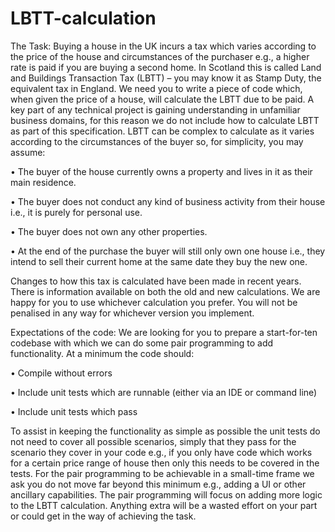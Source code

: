 # LBTT-calculation

The Task:
Buying a house in the UK incurs a tax which varies according to the price of the house and
circumstances of the purchaser e.g., a higher rate is paid if you are buying a second home. In
Scotland this is called Land and Buildings Transaction Tax (LBTT) – you may know it as Stamp Duty,
the equivalent tax in England. We need you to write a piece of code which, when given the price of a
house, will calculate the LBTT due to be paid.
A key part of any technical project is gaining understanding in unfamiliar business domains, for this
reason we do not include how to calculate LBTT as part of this specification. LBTT can be complex to
calculate as it varies according to the circumstances of the buyer so, for simplicity, you may assume:

• The buyer of the house currently owns a property and lives in it as their main residence.

• The buyer does not conduct any kind of business activity from their house i.e., it is purely for
personal use.

• The buyer does not own any other properties.

• At the end of the purchase the buyer will still only own one house i.e., they intend to sell
their current home at the same date they buy the new one.

Changes to how this tax is calculated have been made in recent years. There is information available
on both the old and new calculations. We are happy for you to use whichever calculation you prefer.
You will not be penalised in any way for whichever version you implement.

Expectations of the code:
We are looking for you to prepare a start-for-ten codebase with which we can do some pair
programming to add functionality. At a minimum the code should:

• Compile without errors

• Include unit tests which are runnable (either via an IDE or command line)

• Include unit tests which pass

To assist in keeping the functionality as simple as possible the unit tests do not need to cover all
possible scenarios, simply that they pass for the scenario they cover in your code e.g., if you only
have code which works for a certain price range of house then only this needs to be covered in the
tests.
For the pair programming to be achievable in a small-time frame we ask you do not move far beyond
this minimum e.g., adding a UI or other ancillary capabilities. The pair programming will focus on
adding more logic to the LBTT calculation. Anything extra will be a wasted effort on your part or
could get in the way of achieving the task.
